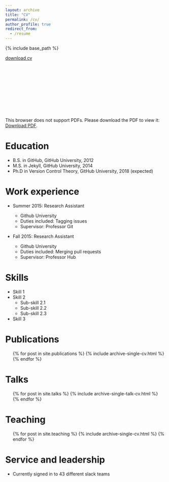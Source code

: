 ```yaml
---
layout: archive
title: "CV"
permalink: /cv/
author_profile: true
redirect_from:
  - /resume
---
```


{% include base_path %}

[download cv](http://marxwillia.github.io/files/cv.pdf)

<object data="http://marxwillia.github.io/files/paper1.pdf" type="application/pdf" width="700px" height="700px">
    <embed src="http://marxwillia.github.io/files/paper1.pdf">
        <p>This browser does not support PDFs. Please download the PDF to view it: <a href="http://marxwillia.github.io/files/paper1.pdf">Download PDF</a>.</p>
    </embed>
</object>

Education
======
* B.S. in GitHub, GitHub University, 2012
* M.S. in Jekyll, GitHub University, 2014
* Ph.D in Version Control Theory, GitHub University, 2018 (expected)

Work experience
======
* Summer 2015: Research Assistant
  * Github University
  * Duties included: Tagging issues
  * Supervisor: Professor Git

* Fall 2015: Research Assistant
  * Github University
  * Duties included: Merging pull requests
  * Supervisor: Professor Hub
  
Skills
======
* Skill 1
* Skill 2
  * Sub-skill 2.1
  * Sub-skill 2.2
  * Sub-skill 2.3
* Skill 3

Publications
======
  <ul>{% for post in site.publications %}
    {% include archive-single-cv.html %}
  {% endfor %}</ul>
  
Talks
======
  <ul>{% for post in site.talks %}
    {% include archive-single-talk-cv.html %}
  {% endfor %}</ul>
  
Teaching
======
  <ul>{% for post in site.teaching %}
    {% include archive-single-cv.html %}
  {% endfor %}</ul>
  
Service and leadership
======
* Currently signed in to 43 different slack teams
